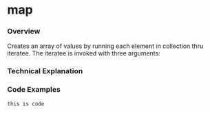 # map

### Overview
Creates an array of values by running each element in collection thru iteratee. The iteratee is invoked with three arguments:



### Technical Explanation



### Code Examples



```
this is code
```
